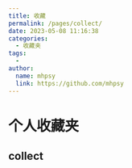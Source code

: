 ```yaml
---
title: 收藏
permalink: /pages/collect/
date: 2023-05-08 11:16:38
categories: 
  - 收藏夹
tags: 
  - 
author: 
  name: mhpsy
  link: https://github.com/mhpsy
---
```


# 个人收藏夹

## collect